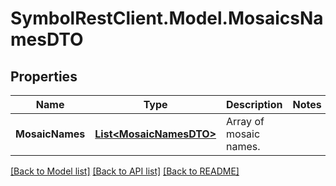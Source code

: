 # SymbolRestClient.Model.MosaicsNamesDTO

## Properties

Name | Type | Description | Notes
------------ | ------------- | ------------- | -------------
**MosaicNames** | [**List&lt;MosaicNamesDTO&gt;**](MosaicNamesDTO.md) | Array of mosaic names. | 

[[Back to Model list]](../README.md#documentation-for-models) [[Back to API list]](../README.md#documentation-for-api-endpoints) [[Back to README]](../README.md)

